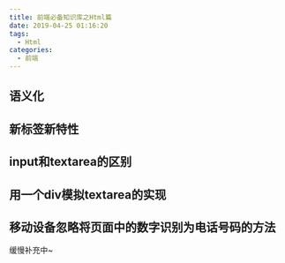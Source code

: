 ```yaml
---
title: 前端必备知识库之Html篇
date: 2019-04-25 01:16:20
tags:
  - Html
categories:
  - 前端
---
```


## 语义化
## 新标签新特性
## input和textarea的区别
## 用一个div模拟textarea的实现
## 移动设备忽略将页面中的数字识别为电话号码的方法

缓慢补充中~